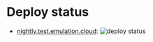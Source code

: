 # Deploy status

- [nightly.test.emulation.cloud](https://nightly.test.emulation.cloud): ![deploy status](https://github.com/emulation-as-a-service/nightly-bot/actions/workflows/deploy.yaml/badge.svg)

